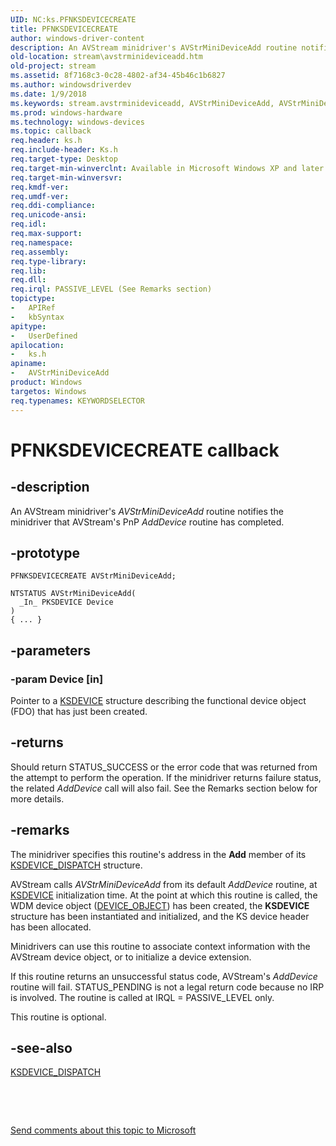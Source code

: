```yaml
---
UID: NC:ks.PFNKSDEVICECREATE
title: PFNKSDEVICECREATE
author: windows-driver-content
description: An AVStream minidriver's AVStrMiniDeviceAdd routine notifies the minidriver that AVStream's PnP AddDevice routine has completed.
old-location: stream\avstrminideviceadd.htm
old-project: stream
ms.assetid: 8f7168c3-0c28-4802-af34-45b46c1b6827
ms.author: windowsdriverdev
ms.date: 1/9/2018
ms.keywords: stream.avstrminideviceadd, AVStrMiniDeviceAdd, AVStrMiniDeviceAdd routine [Streaming Media Devices], AVStrMiniDeviceAdd, PFNKSDEVICECREATE, PFNKSDEVICECREATE, ks/AVStrMiniDeviceAdd, avstclbk_1cba196f-c0c6-42fb-8674-52e0fad4a337.xml
ms.prod: windows-hardware
ms.technology: windows-devices
ms.topic: callback
req.header: ks.h
req.include-header: Ks.h
req.target-type: Desktop
req.target-min-winverclnt: Available in Microsoft Windows XP and later operating systems and DirectX 8.0 and later DirectX versions.
req.target-min-winversvr: 
req.kmdf-ver: 
req.umdf-ver: 
req.ddi-compliance: 
req.unicode-ansi: 
req.idl: 
req.max-support: 
req.namespace: 
req.assembly: 
req.type-library: 
req.lib: 
req.dll: 
req.irql: PASSIVE_LEVEL (See Remarks section)
topictype: 
-	APIRef
-	kbSyntax
apitype: 
-	UserDefined
apilocation: 
-	ks.h
apiname: 
-	AVStrMiniDeviceAdd
product: Windows
targetos: Windows
req.typenames: KEYWORDSELECTOR
---
```


# PFNKSDEVICECREATE callback


## -description


An AVStream minidriver's <i>AVStrMiniDeviceAdd</i> routine notifies the minidriver that AVStream's PnP <i>AddDevice</i> routine has completed.


## -prototype


````
PFNKSDEVICECREATE AVStrMiniDeviceAdd;

NTSTATUS AVStrMiniDeviceAdd(
  _In_ PKSDEVICE Device
)
{ ... }
````


## -parameters




### -param Device [in]

Pointer to a <a href="..\ks\ns-ks-_ksdevice.md">KSDEVICE</a> structure describing the functional device object (FDO) that has just been created.


## -returns


Should return STATUS_SUCCESS or the error code that was returned from the attempt to perform the operation. If the minidriver returns failure status, the related <i>AddDevice</i> call will also fail. See the Remarks section below for more details.



## -remarks


The minidriver specifies this routine's address in the <b>Add</b> member of its <a href="..\ks\ns-ks-_ksdevice_dispatch.md">KSDEVICE_DISPATCH</a> structure.

AVStream calls <i>AVStrMiniDeviceAdd</i> from its default <i>AddDevice</i> routine, at <a href="..\ks\ns-ks-_ksdevice.md">KSDEVICE</a> initialization time. At the point at which this routine is called, the WDM device object (<a href="..\wdm\ns-wdm-_device_object.md">DEVICE_OBJECT</a>) has been created, the <b>KSDEVICE</b> structure has been instantiated and initialized, and the KS device header has been allocated.

Minidrivers can use this routine to associate context information with the AVStream device object, or to initialize a device extension.

If this routine returns an unsuccessful status code, AVStream's <i>AddDevice</i> routine will fail. STATUS_PENDING is not a legal return code because no IRP is involved. The routine is called at IRQL = PASSIVE_LEVEL only.

This routine is optional.



## -see-also

<a href="..\ks\ns-ks-_ksdevice_dispatch.md">KSDEVICE_DISPATCH</a>

 

 

<a href="mailto:wsddocfb@microsoft.com?subject=Documentation%20feedback [stream\stream]:%20PFNKSDEVICECREATE routine%20 RELEASE:%20(1/9/2018)&amp;body=%0A%0APRIVACY STATEMENT%0A%0AWe use your feedback to improve the documentation. We don't use your email address for any other purpose, and we'll remove your email address from our system after the issue that you're reporting is fixed. While we're working to fix this issue, we might send you an email message to ask for more info. Later, we might also send you an email message to let you know that we've addressed your feedback.%0A%0AFor more info about Microsoft's privacy policy, see http://privacy.microsoft.com/en-us/default.aspx." title="Send comments about this topic to Microsoft">Send comments about this topic to Microsoft</a>

